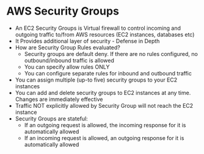 
# AWS Security Groups
- An EC2 Security Groups is Virtual firewall to control incoming and outgoing traffic to/from AWS resources 
  (EC2 instances, databases etc)
- It Provides additional layer of security - Defense in Depth
- How are Security Group Rules evaluated?
  - Security groups are default deny. If there are no rules configured, no outbound/inbound traffic is allowed
  - You can specify allow rules ONLY
  - You can configure separate rules for inbound and outbound traffic
- You can assign multiple (up-to five) security groups to your EC2 instances
- You can add and delete security groups to EC2 instances at any time. Changes are immediately effective
- Traffic NOT explicitly allowed by Security Group will not reach the EC2 instance
- Security Groups are stateful:
  - If an outgoing request is allowed, the incoming response for it is automatically allowed
  - If an incoming request is allowed, an outgoing response for it is automatically allowed